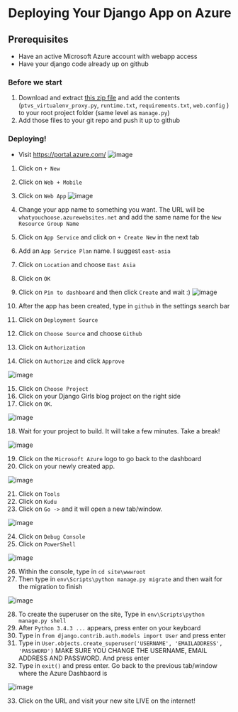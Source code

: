 # Deploying Your Django App on Azure

## Prerequisites
- Have an active Microsoft Azure account with webapp access
- Have your django code already up on github

### Before we start
1. Download and extract [this zip file](https://gist.github.com/jinpark/77193532d04860bcda8b4c66fa6aae8a/archive/4ed5c72c3c187c6c4a7374404e1fa3a62f1583be.zip) and add the contents (`ptvs_virtualenv_proxy.py`, `runtime.txt`, `requirements.txt`, `web.config` ) to your root project folder (same level as `manage.py`) 
2. Add those files to your git repo and push it up to github

### Deploying!
- Visit https://portal.azure.com/
 ![image](./01-03.png)

1. Click on `+ New`
2. Click on `Web + Mobile`
3. Click on `Web App`
 ![image](./04-09-new.png)
 
 4. Change your app name to something you want. The URL will be `whatyouchoose.azurewebsites.net` and add the same name for the `New Resource Group Name`
 5. Click on `App Service` and click on `+ Create New` in the next tab
 6. Add an `App Service Plan` name. I suggest `east-asia`
 7. Click on `Location` and choose `East Asia`
 8. Click on `OK`
 9. Click on `Pin to dashboard` and then click `Create` and wait :)
 ![image](./10-14.png)
 
 10. After the app has been created, type in `github` in the settings search bar
 11. Click on `Deployment Source`
 12. Click on `Choose Source` and choose `Github` 
 13. Click on `Authorization`
 14. Click on `Authorize` and click `Approve`
 
 ![image](./15-17.png)
 
 15. Click on `Choose Project`
 16. Click on your Django Girls blog project on the right side
 17. Click on `OK`.
 
 ![image](./18.png)
 
 18. Wait for your project to build. It will take a few minutes. Take a break!

![image](./19-20.png)

19. Click on the `Microsoft Azure` logo to go back to the dashboard
20. Click on your newly created app.

![image](./21-23.png)

21. Click on `Tools`
22. Click on `Kudu`
23. Click on `Go ->` and it will open a new tab/window.

![image](./24-25.png)

24. Click on `Debug Console`
25. Click on `PowerShell`

![image](./26-27.png)

26. Within the console, type in `cd site\wwwroot`
27. Then type in `env\Scripts\python manage.py migrate` and then wait for the migration to finish

![image](./28-32-new.png)

28. To create the superuser on the site, Type in `env\Scripts\python manage.py shell`
29. After `Python 3.4.3 ...` appears, press enter on your keyboard
30. Type in `from django.contrib.auth.models import User` and press enter
31. Type in `User.objects.create_superuser('USERNAME', 'EMAILADDRESS', 'PASSWORD')` MAKE SURE YOU CHANGE THE USERNAME, EMAIL ADDRESS AND PASSWORD. And press enter
32. Type in `exit()` and press enter. Go back to the previous tab/window where the Azure Dashbaord is

![image](./33.png)

33. Click on the URL and visit your new site LIVE on the internet!
